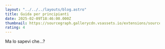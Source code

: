 ```yaml
---
layout: "../../../layouts/blog.astro"
title: Guida per principianti
date: 2025-02-09T18:46:00.000Z
thumbnail: https://sourcegraph.gallerycdn.vsassets.io/extensions/sourcegraph/cody-ai/1.67.1738976389/1738976425458/Microsoft.VisualStudio.Services.Icons.Default
rating: 4
---
```

Ma lo sapevi che...?
